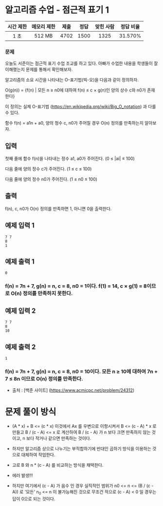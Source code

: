 # 알고리즘 수업 - 점근적 표기 1
 
| 시간 제한 |	메모리 제한 |	제출 |	정답 |	맞힌 사람 |	정답 비율 |
| :------: | :---------: | :--: | :---: | :-------: | :------: |
|   1 초   |    512 MB  |	 4702  |	1500 |  	1325  |	31.570%  |

### 문제

오늘도 서준이는 점근적 표기 수업 조교를 하고 있다. 아빠가 수업한 내용을 학생들이 잘 이해했는지 문제를 통해서 확인해보자.

알고리즘의 소요 시간을 나타내는 O-표기법(빅-오)을 다음과 같이 정의하자.

O(g(n)) = {f(n) | 모든 n ≥ n0에 대하여 f(n) ≤ c × g(n)인 양의 상수 c와 n0가 존재한다}

이 정의는 실제 O-표기법 (https://en.wikipedia.org/wiki/Big_O_notation) 과 다를 수 있다.

함수 f(n) = a1n + a0, 양의 정수 c, n0가 주어질 경우 O(n) 정의를 만족하는지 알아보자.

입력
---

첫째 줄에 함수 f(n)을 나타내는 정수 a1, a0가 주어진다. (0 ≤ |ai| ≤ 100) 

다음 줄에 양의 정수 c가 주어진다. (1 ≤ c ≤ 100)

다음 줄에 양의 정수 n0가 주어진다. (1 ≤ n0 ≤ 100)


출력
---

f(n), c, n0가 O(n) 정의를 만족하면 1, 아니면 0을 출력한다.


예제 입력 1 
---

```
7 7
8
1
```

예제 출력 1 
---

```
0
```

### f(n) = 7n + 7, g(n) = n, c = 8, n0 = 1이다. f(1) = 14, c × g(1) = 8이므로 O(n) 정의를 만족하지 못한다.

예제 입력 2 
---

```
7 7
8
10
```

예제 출력 2 
---

```
1
```

### f(n) = 7n + 7, g(n) = n, c = 8, n0 = 10이다. 모든 n ≥ 10에 대하여 7n + 7 ≤ 8n 이므로 O(n) 정의를 만족한다.

- 출처 : [백준 사이트] (https://www.acmicpc.net/problem/24312)


# 문제 풀이 방식

-  (A * x) + B <= (c * x) 이것에서 Ax 를 우변으로 이항시켜서 B <= (c - A) * x 로 만들고 B / (c - A) <= x 로 계산하여  B / (c - A) 가 n 보다 크면 만족하지 않는 것이고, n 보다 작거나 같으면 만족하는 것이다. 

- 하지만 알고리즘 상으로 나누기는 부적합하기에 반대인 곱하기 방식을 이용하는 것으로 대체하여 작업한다.

- 고로 B 와 n * (c - A) 를 비교하는 방식을 채택한다.

- 에러 발생!!!
- 하지만 여기에서 (c - A) 가 음수 인 경우 실직적인 범위가 n0 <= n <= (B / (c - A)) 로 '모든' n<sub>0</sub> <= n 이 불가능해진 것으로 무조건 적으로 (c - A) < 0 일 경우는 답이 0으로 되는 것이다.